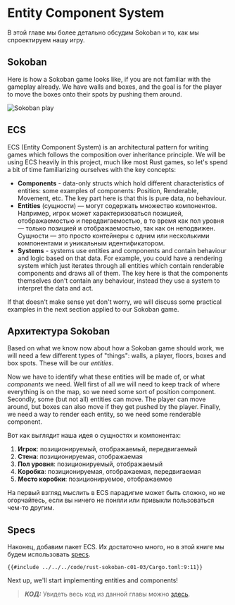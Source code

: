 # Entity Component System

В этой главе мы более детально обсудим Sokoban и то, как мы спроектируем нашу игру.

## Sokoban

Here is how a Sokoban game looks like, if you are not familiar with the gameplay already. We have walls and boxes, and the goal is for the player to move the boxes onto their spots by pushing them around.

![Sokoban play](./images/sokoban.gif)

## ECS

ECS (Entity Component System) is an architectural pattern for writing games which follows the composition over inheritance principle. We will be using ECS heavily in this project, much like most Rust games, so let's spend a bit of time familiarizing ourselves with the key concepts:

- **Components** - data-only structs which hold different characteristics of entities: some examples of components: Position, Renderable, Movement, etc. The key part here is that this is pure data, no behaviour.
- **Entities** (сущности) — могут содержать множество компонентов. Например, игрок может характеризоваться позицией, отображаемостью и передвигаемостью, в то время как пол уровня — только позицией и отображаемостью, так как он неподвижен. Сущности — это просто контейнеры с одним или несколькими компонентами и уникальным идентификатором.
- **Systems** - systems use entities and components and contain behaviour and logic based on that data. For example, you could have a rendering system which just iterates through all entities which contain renderable components and draws all of them. The key here is that the components themselves don't contain any behaviour, instead they use a system to interpret the data and act.

If that doesn't make sense yet don't worry, we will discuss some practical examples in the next section applied to our Sokoban game.

## Архитектура Sokoban

Based on what we know now about how a Sokoban game should work, we will need a few different types of "things": walls, a player, floors, boxes and box spots. These will be our *entities*.

Now we have to identify what these entities will be made of, or what *components* we need. Well first of all we will need to keep track of where everything is on the map, so we need some sort of position component. Secondly, some (but not all) entities can move. The player can move around, but boxes can also move if they get pushed by the player. Finally, we need a way to render each entity, so we need some renderable component.

Вот как выглядит наша идея о сущностях и компонентах:

1. **Игрок**: позиционируемый, отображаемый, передвигаемый
2. **Стена**: позиционируемая, отображаемая
3. **Пол уровня**: позиционируемый, отображаемый
4. **Коробка**: позиционируемая, отображаемая, передвигаемая
5. **Место коробки**: позиционируемое, отображаемое

На первый взгляд мыслить в ECS парадигме может быть сложно, но не огорчайтесь, если вы ничего не поняли или привыкли пользоваться чем-то другим.

## Specs

Наконец, добавим пакет ECS. Их достаточно много, но в этой книге мы будем использовать [specs](https://specs.amethyst.rs/docs/tutorials/).

```
{{#include ../../../code/rust-sokoban-c01-03/Cargo.toml:9:11}}
```

Next up, we'll start implementing entities and components!

> ***КОД:*** Увидеть весь код из данной главы можно [здесь](https://github.com/iolivia/rust-sokoban/tree/master/code/rust-sokoban-c01-03).
